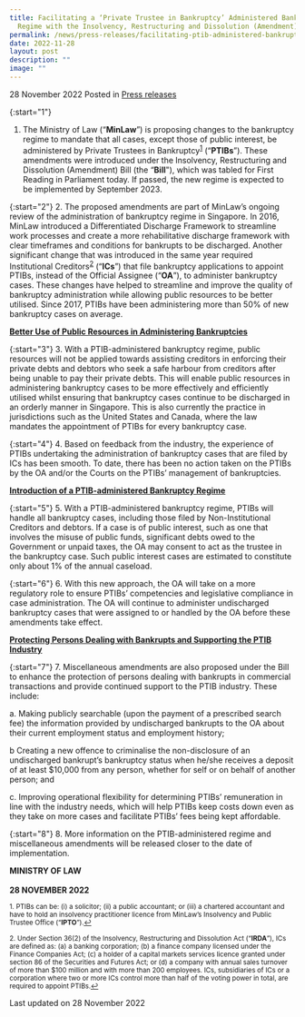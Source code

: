 ```yaml
---
title: Facilitating a ‘Private Trustee in Bankruptcy’ Administered Bankruptcy
  Regime with the Insolvency, Restructuring and Dissolution (Amendment) Bill
permalink: /news/press-releases/facilitating-ptib-administered-bankruptcy-regime-irda/
date: 2022-11-28
layout: post
description: ""
image: ""
---
```

28 November 2022 Posted in [Press releases](/news/press-releases)

{:start="1"}
1.	The Ministry of Law (“**MinLaw**”) is proposing changes to the bankruptcy regime to mandate that all cases, except those of public interest, be administered by Private Trustees in Bankruptcy<sup><a href="#fn1" id="ref1">1</a></sup> (“**PTIBs**”). These amendments were introduced under the Insolvency, Restructuring and Dissolution (Amendment) Bill (the “**Bill**"), which was tabled for First Reading in Parliament today. If passed, the new regime is expected to be implemented by September 2023.
    
{:start="2"}
2.	The proposed amendments are part of MinLaw’s ongoing review of the administration of bankruptcy regime in Singapore. In 2016, MinLaw introduced a Differentiated Discharge Framework to streamline work processes and create a more rehabilitative discharge framework with clear timeframes and conditions for bankrupts to be discharged. Another significant change that was introduced in the same year required Institutional Creditors<sup><a href="#fn2" id="ref2">2</a></sup> (“**ICs**”) that file bankruptcy applications to appoint PTIBs, instead of the Official Assignee (“**OA**”), to administer bankruptcy cases. These changes have helped to streamline and improve the quality of bankruptcy administration while allowing public resources to be better utilised. Since 2017, PTIBs have been administering more than 50% of new bankruptcy cases on average.

<b><u>Better Use of Public Resources in Administering Bankruptcies</u></b>

{:start="3"}
3.	With a PTIB-administered bankruptcy regime, public resources will not be applied towards assisting creditors in enforcing their private debts and debtors who seek a safe harbour from creditors after being unable to pay their private debts. This will enable public resources in administering bankruptcy cases to be more effectively and efficiently utilised whilst ensuring that bankruptcy cases continue to be discharged in an orderly manner in Singapore. This is also currently the practice in jurisdictions such as the United States and Canada, where the law mandates the appointment of PTIBs for every bankruptcy case.

{:start="4"}
4.	Based on feedback from the industry, the experience of PTIBs undertaking the administration of bankruptcy cases that are filed by ICs has been smooth. To date, there has been no action taken on the PTIBs by the OA and/or the Courts on the PTIBs’ management of bankruptcies.

<b><u>Introduction of a PTIB-administered Bankruptcy Regime</u></b>

{:start="5"}
5.	With a PTIB-administered bankruptcy regime, PTIBs will handle all bankruptcy cases, including those filed by Non-Institutional Creditors and debtors. If a case is of public interest, such as one that involves the misuse of public funds, significant debts owed to the Government or unpaid taxes, the OA may consent to act as the trustee in the bankruptcy case. Such public interest cases are estimated to constitute only about 1% of the annual caseload.
    
{:start="6"}
6.	With this new approach, the OA will take on a more regulatory role to ensure PTIBs’ competencies and legislative compliance in case administration. The OA will continue to administer undischarged bankruptcy cases that were assigned to or handled by the OA before these amendments take effect.
    
<b><u>Protecting Persons Dealing with Bankrupts and Supporting the PTIB Industry</u></b>

{:start="7"}
7.	Miscellaneous amendments are also proposed under the Bill to enhance the protection of persons dealing with bankrupts in commercial transactions and provide continued support to the PTIB industry. These include:

a.	Making publicly searchable (upon the payment of a prescribed search fee) the information provided by undischarged bankrupts to the OA about their current employment status and employment history;

b	Creating a new offence to criminalise the non-disclosure of an undischarged bankrupt’s bankruptcy status when he/she receives a deposit of at least $10,000 from any person, whether for self or on behalf of another person; and 
    
c.	Improving operational flexibility for determining PTIBs’ remuneration in line with the industry needs, which will help PTIBs keep costs down even as they take on more cases and facilitate PTIBs’ fees being kept affordable.

{:start="8"}
8.	More information on the PTIB-administered regime and miscellaneous amendments will be released closer to the date of implementation.

**MINISTRY OF LAW**<br>
<br>**28 NOVEMBER 2022**


<p><sup id="fn1">1. PTIBs can be: (i) a solicitor; (ii) a public accountant; or (iii) a chartered accountant and have to hold an insolvency practitioner licence from MinLaw’s Insolvency and Public Trustee Office (“<b>IPTO</b>”).<a href="#ref1" title="Jump back to footnote 1 in the text.">↩</a></sup></p>

<p><sup id="fn2">2. Under Section 36(2) of the Insolvency, Restructuring and Dissolution Act (“<b>IRDA</b>”), ICs are defined as: (a) a banking corporation; (b) a finance company licensed under the Finance Companies Act; (c) a holder of a capital markets services licence granted under section 86 of the Securities and Futures Act; or (d) a company with annual sales turnover of more than $100 million and with more than 200 employees. ICs, subsidiaries of ICs or a corporation where two or more ICs control more than half of the voting power in total, are required to appoint PTIBs.<a href="#ref2" title="Jump back to footnote 2 in the text.">↩</a></sup></p>
 
<p class="right-side-updated">Last updated on 28 November 2022</p>
